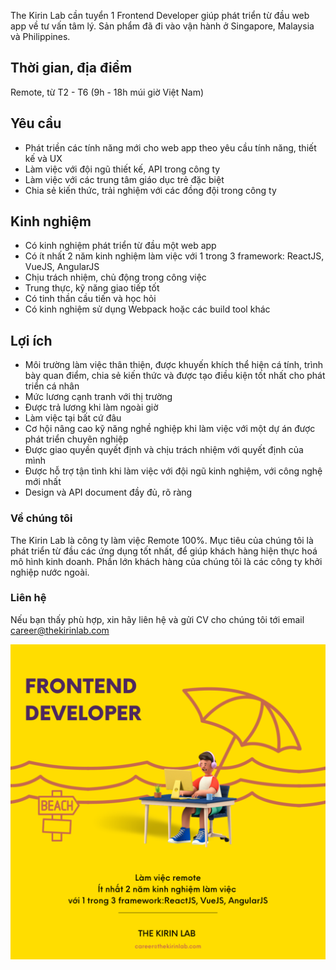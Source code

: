 The Kirin Lab cần tuyển 1 Frontend Developer giúp phát triển từ đầu web app về tư vấn tâm lý. Sản phẩm đã đi vào vận hành ở Singapore, Malaysia và Philippines.

## Thời gian, địa điểm
Remote, từ T2 - T6 (9h - 18h múi giờ Việt Nam)

## Yêu cầu
* Phát triền các tính năng mới cho web app theo yêu cầu tính năng, thiết kế và UX
* Làm việc với đội ngũ thiết kế, API trong công ty
* Làm việc với các trung tâm giáo dục trẻ đặc biệt
* Chia sẻ kiến thức, trải nghiệm với các đồng đội trong công ty


## Kinh nghiệm
* Có kinh nghiệm phát triển từ đầu một web app
* Có ít nhất 2 năm kinh nghiệm làm việc với 1 trong 3 framework: ReactJS, VueJS, AngularJS
* Chịu trách nhiệm, chủ động trong công việc
* Trung thực, kỹ năng giao tiếp tốt
* Có tinh thần cầu tiến và học hỏi
* Có kinh nghiệm sử dụng Webpack hoặc các build tool khác

## Lợi ích
* Môi trường làm việc thân thiện, được khuyến khích thể hiện cá tính, trình bày quan điểm, chia sẻ kiến thức và được tạo điều kiện tốt nhất cho phát triển cá nhân
* Mức lương cạnh tranh với thị trường
* Được trả lương khi làm ngoài giờ
* Làm việc tại bất cứ đâu
* Cơ hội nâng cao kỹ năng nghề nghiệp khi làm việc với một dự án được phát triển chuyên nghiệp
* Được giao quyền quyết định và chịu trách nhiệm với quyết định của mình
* Được hỗ trợ tận tình khi làm việc với đội ngũ kinh nghiệm, với công nghệ mới nhất
* Design và API document đầy đủ, rõ ràng

### Về chúng tôi
The Kirin Lab là công ty làm việc Remote 100%. Mục tiêu của chúng tôi là phát triển từ đầu các ứng dụng tốt nhất, để giúp khách hàng hiện thực hoá mô hình kinh doanh. Phần lớn khách hàng của chúng tôi là các công ty khởi nghiệp nước ngoài.

### Liên hệ
Nếu bạn thấy phù hợp, xin hãy liên hệ và gửi CV cho chúng tôi tới email career@thekirinlab.com

![Job Poster](/images/FE.png)
